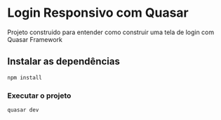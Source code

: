 # Login Responsivo com Quasar

Projeto construido para entender como construir uma tela de login com Quasar Framework

## Instalar as dependências

```bash
npm install
```

### Executar o projeto

```bash
quasar dev
```
